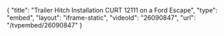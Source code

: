 {
    "title": "Trailer Hitch Installation CURT 12111 on a Ford Escape",
    "type": "embed",
    "layout": "iframe-static",
    "videoId": "26090847",
    "url": "\/tvpembed\/26090847"
}